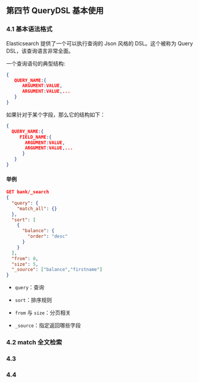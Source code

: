 ## 第四节 QueryDSL 基本使用




### 4.1 基本语法格式

Elasticsearch 提供了一个可以执行查询的 Json 风格的 DSL。这个被称为 Query DSL，该查询语言非常全面。

一个查询语句的典型结构:

```json
{
   QUERY_NAME:{
      ARGUMENT:VALUE,
      ARGUMENT:VALUE,...
   }
}
```

如果针对于某个字段，那么它的结构如下：

```json
{
  QUERY_NAME:{
     FIELD_NAME:{
       ARGUMENT:VALUE,
       ARGUMENT:VALUE,...
      }   
   }
}
```

#### 举例

```json
GET bank/_search
{
  "query": {
    "match_all": {}
  },
  "sort": [
    {
      "balance": {
        "order": "desc"
      }
    }
  ],
  "from": 0,
  "size": 5,
  "_source": ["balance","firstname"]
}
```

* `query`：查询

* `sort`：排序规则

* `from` 与 `size`：分页相关

* `_source`：指定返回哪些字段


### 4.2 match 全文检索



### 4.3 



### 4.4 